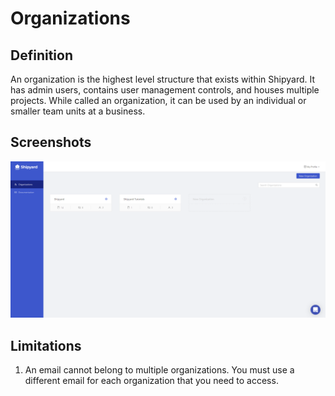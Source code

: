 # Organizations

## Definition

An organization is the highest level structure that exists within Shipyard. It has admin users, contains user management controls, and houses multiple projects. While called an organization, it can be used by an individual or smaller team units at a business.

## Screenshots

![](../.gitbook/assets/image%20%2819%29.png)

## **Limitations**

1. An email cannot belong to multiple organizations. You must use a different email for each organization that you need to access.

